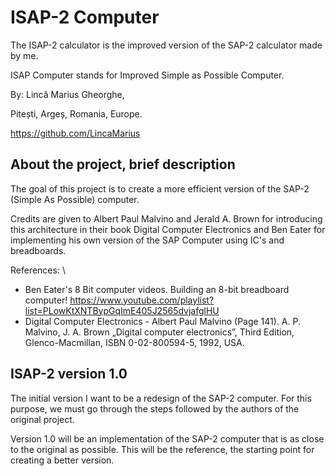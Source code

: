 # ISAP-2 Computer
The ISAP-2 calculator is the improved version of the SAP-2 calculator made by me.

ISAP Computer stands for Improved Simple as Possible Computer.

By: Lincă Marius Gheorghe,

Pitești, Argeș, Romania, Europe.

https://github.com/LincaMarius

## About the project, brief description
The goal of this project is to create a more efficient version of the SAP-2 (Simple As Possible) computer.

Credits are given to Albert Paul Malvino and Jerald A. Brown for introducing this architecture in their book Digital Computer Electronics and Ben Eater for implementing his own version of the SAP Computer using IC's and breadboards.

References: \
- Ben Eater's 8 Bit computer videos. Building an 8-bit breadboard computer! https://www.youtube.com/playlist?list=PLowKtXNTBypGqImE405J2565dvjafglHU
- Digital Computer Electronics - Albert Paul Malvino (Page 141).
A. P. Malvino, J. A. Brown „Digital computer electronics”, Third Edition, Glenco-Macmillan, ISBN 0-02-800594-5, 1992, USA.

## ISAP-2 version 1.0
The initial version I want to be a redesign of the SAP-2 computer. For this purpose, we must go through the steps followed by the authors of the original project.

Version 1.0 will be an implementation of the SAP-2 computer that is as close to the original as possible. This will be the reference, the starting point for creating a better version.

